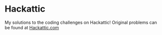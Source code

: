 # Hackattic

My solutions to the coding challenges on Hackattic! 
Original problems can be found at [Hackattic.com](https://hackattic.com/challenges)
